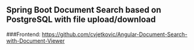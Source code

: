 ## Spring Boot Document Search based on PostgreSQL with file upload/download

###Frontend: https://github.com/cvjetkovic/Angular-Document-Search-with-Document-Viewer

